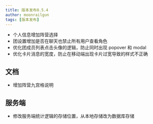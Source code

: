 ```yaml
---
title: 版本发布0.5.4
author: moonrailgun
tags: [版本发布]
---
```


- 个人信息增加阵营选择
- 团设置增加是否在聊天也禁止所有用户查看角色
- 优化团成员列表点击头像的逻辑，防止同时出现 popover 和 modal
- 优化卡片消息的宽度，防止在移动端出现卡片过宽导致的样式不正确

## 文档

- 增加阵营九宫格说明

<!--truncate-->

## 服务端

- 修改服务端统计逻辑的存储位置，从本地存储改为数据库存储
